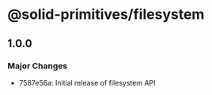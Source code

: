 # @solid-primitives/filesystem

## 1.0.0

### Major Changes

- 7587e56a: Initial release of filesystem API
